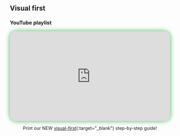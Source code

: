 ## Visual first

### YouTube playlist

<div style="position: relative; width: 100%; aspect-ratio: 16 / 9; border-radius: 20px; box-shadow: 0 0 15px #3fb654; overflow: hidden;">
<iframe
    src="https://www.youtube.com/embed/videoseries?si=sDRr54SG4dSqvJXh&amp;list=PLeumwG3_SvUv3kbaBkOcLLCtMXZSGXOKq" 
    style="position: absolute; inset: 0; width: 100%; height: 100%; border: none;"
    allowfullscreen>
</iframe>
</div>

<div style="text-align: center; margin-top: 1em;">

Print our NEW [visual-first](resources/sunset-visual.pdf){:target="_blank"} step-by-step guide!
</div>



